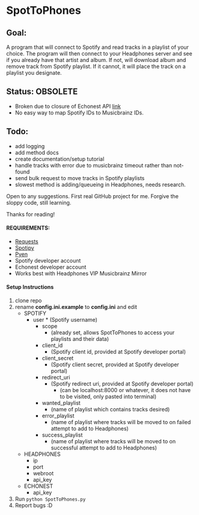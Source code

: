 # SpotToPhones

## Goal:
  A program that will connect to Spotify and read tracks in a playlist of your choice.
  The program will then connect to your Headphones server and see if you already have that artist and album.
  If not, will download album and remove track from Spotify playlist.
  If it cannot, it will place the track on a playlist you designate.

## Status: **OBSOLETE**
* Broken due to closure of Echonest API [link](https://developer.spotify.com/news-stories/2016/03/29/api-improvements-update/)
* No easy way to map Spotify IDs to Musicbrainz IDs.

## Todo:
* add logging
* add method docs
* create documentation/setup tutorial
* handle tracks with error due to musicbrainz timeout rather than not-found
* send bulk request to move tracks in Spotify playlists
* slowest method is adding/queueing in Headphones, needs research.

Open to any suggestions. First real GitHub project for me.
Forgive the sloppy code, still learning.

Thanks for reading!

#### REQUIREMENTS:
* [Requests](http://docs.python-requests.org/en/latest/user/install/)
* [Spotipy](http://spotipy.readthedocs.org/en/latest/#installation)
* [Pyen](https://github.com/plamere/pyen)
* Spotify developer account
* Echonest developer account
* Works best with Headphones VIP Musicbrainz Mirror

#### Setup Instructions
1. clone repo
2. rename **config.ini.example** to **config.ini** and edit
	* SPOTIFY
	  * user
			  * (Spotify username)
		  * scope
			  * (already set, allows SpotToPhones to access your playlists and their data)
		  * client_id
			  * (Spotify client id, provided at Spotify developer portal)
		  * client_secret
			  * (Spotify client secret, provided at Spotify developer portal)
		  * redirect_uri
			  * (Spotify redirect uri, provided at Spotify developer portal)
			    * (can be localhost:8000 or whatever, it does not have to be visited, only pasted into terminal)
		  * wanted_playlist
			  * (name of playlist which contains tracks desired)
		  * error_playlist
			  * (name of playlist where tracks will be moved to on failed attempt to add to Headphones)
		  * success_playlist
			  * (name of playlist where tracks will be moved to on successful attempt to add to Headphones)
	* HEADPHONES
		* ip
		* port
		* webroot
		* api_key
	* ECHONEST
		* api_key
3. Run `python SpotToPhones.py`
4. Report bugs :D
